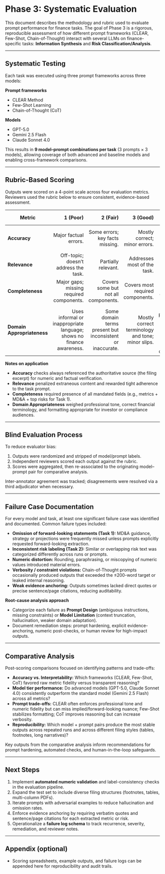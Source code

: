 # Phase 3: Systematic Evaluation

This document describes the methodology and rubric used to evaluate prompt performance for finance tasks. The goal of Phase 3 is a rigorous, reproducible assessment of how different prompt frameworks (CLEAR, Few-Shot, Chain-of-Thought) interact with several LLMs on finance-specific tasks: **Information Synthesis** and **Risk Classification/Analysis**.

---

## Systematic Testing

Each task was executed using three prompt frameworks across three models:

**Prompt frameworks**
- CLEAR Method  
- Few-Shot Learning  
- Chain-of-Thought (CoT)

**Models**
- GPT-5.0  
- Gemini 2.5 Flash  
- Claude Sonnet 4.0

This results in **9 model–prompt combinations per task** (3 prompts × 3 models), allowing coverage of both advanced and baseline models and enabling cross-framework comparisons.

---

## Rubric-Based Scoring

Outputs were scored on a 4-point scale across four evaluation metrics. Reviewers used the rubric below to ensure consistent, evidence-based assessment.

| Metric | 1 (Poor) | 2 (Fair) | 3 (Good) | 4 (Excellent) |
|---|---:|---:|---:|---:|
| **Accuracy** | Major factual errors. | Some errors; key facts missing. | Mostly correct; minor errors. | Completely correct; factually precise. |
| **Relevance** | Off-topic; doesn’t address the task. | Partially relevant. | Addresses most of the task. | Directly and fully addresses the task. |
| **Completeness** | Major gaps; missing required components. | Covers some but not all components. | Covers most required components. | Covers all specified components fully. |
| **Domain Appropriateness** | Uses informal or inappropriate language; shows no finance awareness. | Some domain terms present but inconsistent or inaccurate. | Mostly correct terminology and tone; minor slips. | Consistently professional, precise, and context-aware; fully aligned with finance conventions. |

**Notes on application**
- **Accuracy** checks always referenced the authoritative source (the filing excerpt) for numeric and factual verification.  
- **Relevance** penalized extraneous content and rewarded tight adherence to the task prompt.  
- **Completeness** required presence of all mandated fields (e.g., metrics + MD&A + top risks for Task 1).  
- **Domain Appropriateness** weighed professional tone, correct financial terminology, and formatting appropriate for investor or compliance audiences.

---

## Blind Evaluation Process

To reduce evaluator bias:
1. Outputs were randomized and stripped of model/prompt labels.  
2. Independent reviewers scored each output against the rubric.  
3. Scores were aggregated, then re-associated to the originating model–prompt pair for comparative analysis.  

Inter-annotator agreement was tracked; disagreements were resolved via a third adjudicator when necessary.

---

## Failure Case Documentation

For every model and task, at least one significant failure case was identified and documented. Common failure types included:

- **Omission of forward-looking statements (Task 1):** MD&A guidance, strategy or projections were frequently missed unless prompts explicitly requested forward-looking extraction.  
- **Inconsistent risk labeling (Task 2):** Similar or overlapping risk text was categorized differently across runs or prompts.  
- **Numeric distortion:** Rounding, paraphrasing, or miscopying of numeric values introduced material errors.  
- **Verbosity / constraint violations:** Chain-of-Thought prompts occasionally produced outputs that exceeded the ≤200-word target or leaked internal reasoning.  
- **Weak evidence anchoring:** Outputs sometimes lacked direct quotes or precise sentence/page citations, reducing auditability.

**Root-cause analysis approach**
- Categorize each failure as **Prompt Design** (ambiguous instructions, missing constraints) or **Model Limitation** (context truncation, hallucination, weaker domain adaptation).  
- Document remediation steps: prompt hardening, explicit evidence-anchoring, numeric post-checks, or human review for high-impact outputs.

---

## Comparative Analysis

Post-scoring comparisons focused on identifying patterns and trade-offs:

- **Accuracy vs. Interpretability:** Which frameworks (CLEAR, Few-Shot, CoT) favored raw metric fidelity versus transparent reasoning?  
- **Model tier performance:** Do advanced models (GPT-5.0, Claude Sonnet 4.0) consistently outperform the standard model (Gemini 2.5 Flash) across all metrics?  
- **Prompt trade-offs:** CLEAR often enforces professional tone and numeric fidelity but can miss implied/forward-looking nuance; Few-Shot stabilizes formatting; CoT improves reasoning but can increase verbosity.  
- **Reproducibility:** Which model + prompt pairs produce the most stable outputs across repeated runs and across different filing styles (tables, footnotes, long narratives)?

Key outputs from the comparative analysis inform recommendations for prompt hardening, automated checks, and human-in-the-loop safeguards.

---

## Next Steps

1. Implement **automated numeric validation** and label-consistency checks in the evaluation pipeline.  
2. Expand the test set to include diverse filing structures (footnotes, tables, multi-column PDFs).  
3. Iterate prompts with adversarial examples to reduce hallucination and omission rates.  
4. Enforce evidence anchoring by requiring verbatim quotes and sentence/page citations for each extracted metric or risk.  
5. Operationalize a **failure log schema** to track recurrence, severity, remediation, and reviewer notes.

---

## Appendix (optional)
- Scoring spreadsheets, example outputs, and failure logs can be appended here for reproducibility and audit trails.
